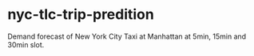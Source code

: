 # nyc-tlc-trip-predition
Demand forecast of New York City Taxi at Manhattan at 5min, 15min and 30min slot.
